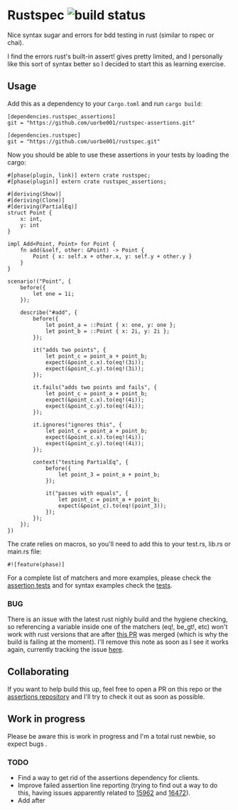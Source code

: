 # Rustspec ![build status](https://travis-ci.org/uorbe001/rustspec.svg?branch=master)

Nice syntax sugar and errors for bdd testing in rust (similar to rspec or chai).

I find the errors rust's built-in assert! gives pretty limited, and I personally like this sort of syntax better so I decided to start this as learning exercise.

## Usage

Add this as a dependency to your `Cargo.toml` and run `cargo build`:

```
[dependencies.rustspec_assertions]
git = "https://github.com/uorbe001/rustspec-assertions.git"

[dependencies.rustspec]
git = "https://github.com/uorbe001/rustspec.git"
```

Now you should be able to use these assertions in your tests by loading the cargo:

```
#[phase(plugin, link)] extern crate rustspec;
#[phase(plugin)] extern crate rustspec_assertions;

#[deriving(Show)]
#[deriving(Clone)]
#[deriving(PartialEq)]
struct Point {
    x: int,
    y: int
}

impl Add<Point, Point> for Point {
    fn add(&self, other: &Point) -> Point {
        Point { x: self.x + other.x, y: self.y + other.y }
    }
}

scenario!("Point", {
    before({
        let one = 1i;
    });

    describe("#add", {
        before({
            let point_a = ::Point { x: one, y: one };
            let point_b = ::Point { x: 2i, y: 2i };
        });

        it("adds two points", {
            let point_c = point_a + point_b;
            expect(&point_c.x).to(eq!(3i));
            expect(&point_c.y).to(eq!(3i));
        });

        it.fails("adds two points and fails", {
            let point_c = point_a + point_b;
            expect(&point_c.x).to(eq!(4i));
            expect(&point_c.y).to(eq!(4i));
        });

        it.ignores("ignores this", {
            let point_c = point_a + point_b;
            expect(&point_c.x).to(eq!(4i));
            expect(&point_c.y).to(eq!(4i));
        });

        context("testing PartialEq", {
            before({
                let point_3 = point_a + point_b;
            });

            it("passes with equals", {
                let point_c = point_a + point_b;
                expect(&point_c).to(eq!(point_3));
            });
        });
    });
})
```

The crate relies on macros, so you'll need to add this to your test.rs, lib.rs or main.rs file:

```
#![feature(phase)]
```

For a complete list of matchers and more examples, please check the [assertion tests](https://github.com/uorbe001/rustspec-assertions/tree/master/tests) and for syntax examples check the [tests](tests/).

### BUG

There is an issue with the latest rust nighly build and the hygiene checking, so referencing a variable inside one of the matchers (eq!, be_gt!, etc) won't work with rust versions that are after [this PR](https://github.com/rust-lang/rust/pull/16477) was merged (which is why the build is failing at the moment). I'll remove this note as soon as I see it works again, currently tracking the issue [here](https://github.com/rust-lang/rust/issues/8063).

## Collaborating

If you want to help build this up, feel free to open a PR on this repo or the [assertions repository](https://github.com/uorbe001/rustspec-assertions) and I'll try to check it out as soon as possible.

## Work in progress

Please be aware this is work in progress and I'm a total rust newbie, so expect bugs .

### TODO

* Find a way to get rid of the assertions dependency for clients.
* Improve failed assertion line reporting (trying to find out a way to do this, having issues apparently related to [15962](https://github.com/rust-lang/rust/issues/15962) and [16472](https://github.com/rust-lang/rust/issues/16472)).
* Add after
